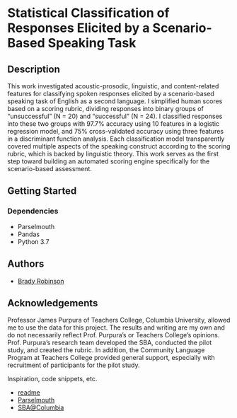 # Statistical Classification of Responses Elicited by a Scenario-Based Speaking Task

## Description

This work investigated acoustic-prosodic, linguistic, and content-related features for classifying
spoken responses elicited by a scenario-based speaking task of English as a second language. I
simplified human scores based on a scoring rubric, dividing responses into binary groups of
“unsuccessful” (N = 20) and “successful” (N = 24). I classified responses into these two groups
with 97.7% accuracy using 10 features in a logistic regression model, and 75% cross-validated
accuracy using three features in a discriminant function analysis. Each classification model
transparently covered multiple aspects of the speaking construct according to the scoring rubric,
which is backed by linguistic theory. This work serves as the first step toward building an
automated scoring engine specifically for the scenario-based assessment.

## Getting Started

### Dependencies

* Parselmouth
* Pandas
* Python 3.7

## Authors

* [Brady Robinson](https://www.linkedin.com/in/brady-robinson-426055167/)


## Acknowledgements

Professor James Purpura of Teachers College, Columbia University, allowed me to use
the data for this project. The results and writing are my own and do not necessarily reflect Prof.
Purpura’s or Teachers College’s opinions. Prof. Purpura’s research team developed the SBA,
conducted the pilot study, and created the rubric. In addition, the Community Language Program
at Teachers College provided general support, especially with recruitment of participants for the
pilot study.

Inspiration, code snippets, etc.
* [readme](https://gist.github.com/DomPizzie/)
* [Parselmouth](https://parselmouth.readthedocs.io/en/stable/)
* [SBA@Columbia](https://sites.google.com/tc.columbia.edu/tc-sbla-lab)
